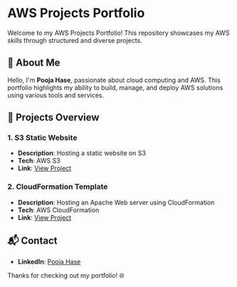 # AWS Projects Portfolio

Welcome to my AWS Projects Portfolio! This repository showcases my AWS skills through structured and diverse projects.

## 🚀 About Me
Hello, I'm **Pooja Hase**, passionate about cloud computing and AWS. This portfolio highlights my ability to build, manage, and deploy AWS solutions using various tools and services.

## 📁 Projects Overview

### 1. S3 Static Website
- **Description**: Hosting a static website on S3  
- **Tech**: AWS S3  
- **Link**: [View Project](https://github.com/pooja-hase/aws-s3-static-website) 

### 2. CloudFormation Template
- **Description**: Hosting an Apache Web server using CloudFormation  
- **Tech**: AWS CloudFormation  
- **Link**: [View Project](https://github.com/pooja-hase/aws-cloudformation-apache)

## 📬 Contact
- **LinkedIn**: [Pooja Hase](https://www.linkedin.com/in/pooja-hase-46a820248)

Thanks for checking out my portfolio! 🌐

